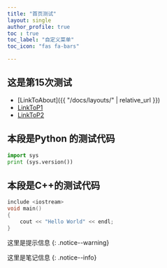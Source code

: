 ```yaml
---
title: "首页测试"
layout: single
author_profile: true
toc : true 
toc_label: "自定义菜单" 
toc_icon: "fas fa-bars"

---
```



## 这是第15次测试

- [LinkToAbout]({{ "/docs/layouts/" | relative_url }})
- [LinkToP1](content/CPP/P1.md)
- [LinkToP2](content/Python/P2.md)


## 本段是Python 的测试代码
```python
import sys
print (sys.version())
```

## 本段是C++的测试代码
```cpp
include <iostream>
void main()
{
	cout << "Hello World" << endl;
}
```

这里是提示信息
{: .notice--warning}

这里是笔记信息
{: .notice--info}
<!--stackedit_data:
eyJoaXN0b3J5IjpbLTIzMzMwMDU3MV19
-->
